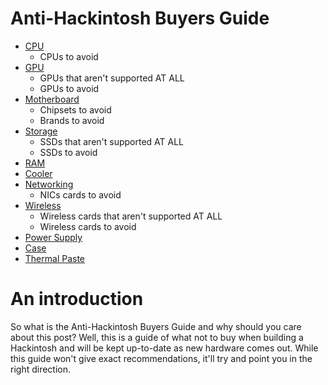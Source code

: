 # Anti-Hackintosh Buyers Guide

* [CPU](CPU.md)
  * CPUs to avoid
* [GPU](GPU.md)
  * GPUs that aren't supported AT ALL
  * GPUs to avoid
* [Motherboard](Motherboard.md)
  * Chipsets to avoid
  * Brands to avoid
* [Storage](Storage.md)
  * SSDs that aren't supported AT ALL
  * SSDs to avoid
* [RAM](RAM.md)
* [Cooler](Cooler.md)
* [Networking](Networking.md)
  * NICs cards to avoid
* [Wireless](Wireless.md)
  * Wireless cards that aren't supported AT ALL
  * Wireless cards to avoid
* [Power Supply](PSU.md)
* [Case](Case.md)
* [Thermal Paste](ThermalPaste.md)

# An introduction

So what is the Anti-Hackintosh Buyers Guide and why should you care about this post? Well, this is a guide of what not to buy when building a Hackintosh and will be kept up-to-date as new hardware comes out. While this guide won't give exact recommendations, it'll try and point you in the right direction.
